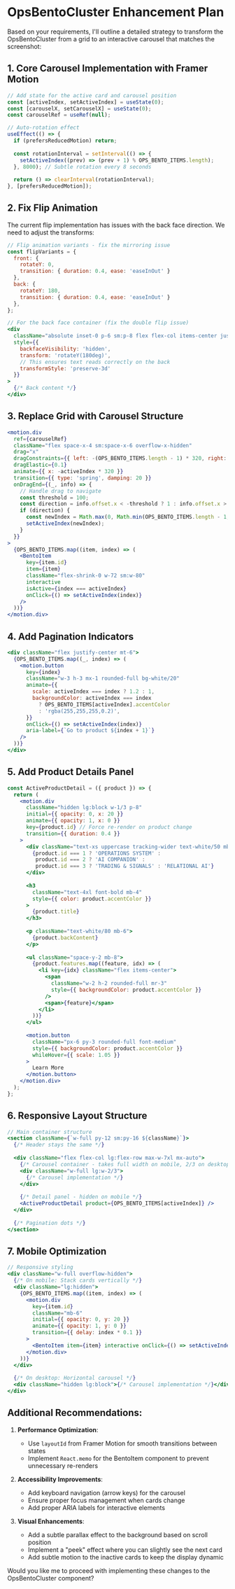 
# OpsBentoCluster Enhancement Plan

Based on your requirements, I'll outline a detailed strategy to transform the OpsBentoCluster from a grid to an interactive carousel that matches the screenshot:

## 1. Core Carousel Implementation with Framer Motion

```jsx
// Add state for the active card and carousel position
const [activeIndex, setActiveIndex] = useState(0);
const [carouselX, setCarouselX] = useState(0);
const carouselRef = useRef(null);

// Auto-rotation effect
useEffect(() => {
  if (prefersReducedMotion) return;
  
  const rotationInterval = setInterval(() => {
    setActiveIndex((prev) => (prev + 1) % OPS_BENTO_ITEMS.length);
  }, 8000); // Subtle rotation every 8 seconds
  
  return () => clearInterval(rotationInterval);
}, [prefersReducedMotion]);
```

## 2. Fix Flip Animation

The current flip implementation has issues with the back face direction. We need to adjust the transforms:

```jsx
// Flip animation variants - fix the mirroring issue
const flipVariants = {
  front: { 
    rotateY: 0,
    transition: { duration: 0.4, ease: 'easeInOut' }
  },
  back: { 
    rotateY: 180,
    transition: { duration: 0.4, ease: 'easeInOut' }
  },
};

// For the back face container (fix the double flip issue)
<div
  className="absolute inset-0 p-6 sm:p-8 flex flex-col items-center justify-center"
  style={{ 
    backfaceVisibility: 'hidden', 
    transform: 'rotateY(180deg)',
    // This ensures text reads correctly on the back
    transformStyle: 'preserve-3d'
  }}
>
  {/* Back content */}
</div>
```

## 3. Replace Grid with Carousel Structure

```jsx
<motion.div 
  ref={carouselRef}
  className="flex space-x-4 sm:space-x-6 overflow-x-hidden"
  drag="x"
  dragConstraints={{ left: -(OPS_BENTO_ITEMS.length - 1) * 320, right: 0 }}
  dragElastic={0.1}
  animate={{ x: -activeIndex * 320 }}
  transition={{ type: 'spring', damping: 20 }}
  onDragEnd={(_, info) => {
    // Handle drag to navigate
    const threshold = 100;
    const direction = info.offset.x < -threshold ? 1 : info.offset.x > threshold ? -1 : 0;
    if (direction) {
      const newIndex = Math.max(0, Math.min(OPS_BENTO_ITEMS.length - 1, activeIndex + direction));
      setActiveIndex(newIndex);
    }
  }}
>
  {OPS_BENTO_ITEMS.map((item, index) => (
    <BentoItem
      key={item.id}
      item={item}
      className="flex-shrink-0 w-72 sm:w-80"
      interactive
      isActive={index === activeIndex}
      onClick={() => setActiveIndex(index)}
    />
  ))}
</motion.div>
```

## 4. Add Pagination Indicators

```jsx
<div className="flex justify-center mt-6">
  {OPS_BENTO_ITEMS.map((_, index) => (
    <motion.button
      key={index}
      className="w-3 h-3 mx-1 rounded-full bg-white/20"
      animate={{
        scale: activeIndex === index ? 1.2 : 1,
        backgroundColor: activeIndex === index 
          ? OPS_BENTO_ITEMS[activeIndex].accentColor 
          : 'rgba(255,255,255,0.2)',
      }}
      onClick={() => setActiveIndex(index)}
      aria-label={`Go to product ${index + 1}`}
    />
  ))}
</div>
```

## 5. Add Product Details Panel

```jsx
const ActiveProductDetail = ({ product }) => {
  return (
    <motion.div
      className="hidden lg:block w-1/3 p-8"
      initial={{ opacity: 0, x: 20 }}
      animate={{ opacity: 1, x: 0 }}
      key={product.id} // Force re-render on product change
      transition={{ duration: 0.4 }}
    >
      <div className="text-xs uppercase tracking-wider text-white/50 mb-2">
        {product.id === 1 ? 'OPERATIONS SYSTEM' : 
         product.id === 2 ? 'AI COMPANION' :
         product.id === 3 ? 'TRADING & SIGNALS' : 'RELATIONAL AI'}
      </div>
      
      <h3 
        className="text-4xl font-bold mb-4"
        style={{ color: product.accentColor }}
      >
        {product.title}
      </h3>
      
      <p className="text-white/80 mb-6">
        {product.backContent}
      </p>
      
      <ul className="space-y-2 mb-8">
        {product.features.map((feature, idx) => (
          <li key={idx} className="flex items-center">
            <span 
              className="w-2 h-2 rounded-full mr-3"
              style={{ backgroundColor: product.accentColor }}
            />
            <span>{feature}</span>
          </li>
        ))}
      </ul>
      
      <motion.button
        className="px-6 py-3 rounded-full font-medium"
        style={{ backgroundColor: product.accentColor }}
        whileHover={{ scale: 1.05 }}
      >
        Learn More
      </motion.button>
    </motion.div>
  );
};
```

## 6. Responsive Layout Structure

```jsx
// Main container structure
<section className={`w-full py-12 sm:py-16 ${className}`}>
  {/* Header stays the same */}
  
  <div className="flex flex-col lg:flex-row max-w-7xl mx-auto">
    {/* Carousel container - takes full width on mobile, 2/3 on desktop */}
    <div className="w-full lg:w-2/3">
      {/* Carousel implementation */}
    </div>
    
    {/* Detail panel - hidden on mobile */}
    <ActiveProductDetail product={OPS_BENTO_ITEMS[activeIndex]} />
  </div>
  
  {/* Pagination dots */}
</section>
```

## 7. Mobile Optimization

```jsx
// Responsive styling
<div className="w-full overflow-hidden">
  {/* On mobile: Stack cards vertically */}
  <div className="lg:hidden">
    {OPS_BENTO_ITEMS.map((item, index) => (
      <motion.div 
        key={item.id}
        className="mb-6"
        initial={{ opacity: 0, y: 20 }}
        animate={{ opacity: 1, y: 0 }}
        transition={{ delay: index * 0.1 }}
      >
        <BentoItem item={item} interactive onClick={() => setActiveIndex(index)} />
      </motion.div>
    ))}
  </div>
  
  {/* On desktop: Horizontal carousel */}
  <div className="hidden lg:block">{/* Carousel implementation */}</div>
</div>
```

## Additional Recommendations:

1. **Performance Optimization**:
   - Use `layoutId` from Framer Motion for smooth transitions between states
   - Implement `React.memo` for the BentoItem component to prevent unnecessary re-renders

2. **Accessibility Improvements**:
   - Add keyboard navigation (arrow keys) for the carousel
   - Ensure proper focus management when cards change
   - Add proper ARIA labels for interactive elements

3. **Visual Enhancements**:
   - Add a subtle parallax effect to the background based on scroll position
   - Implement a "peek" effect where you can slightly see the next card
   - Add subtle motion to the inactive cards to keep the display dynamic

Would you like me to proceed with implementing these changes to the OpsBentoCluster component?
